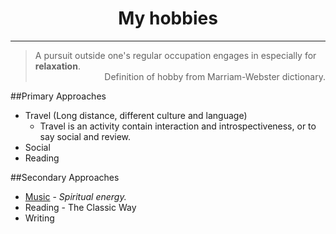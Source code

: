 <!DOCTYPE html PUBLIC "-//W3C//DTD XHTML 1.0 Transitional//EN" "http://www.w3.org/TR/xhtml1/DTD/xhtml1-transitional.dtd"><?xml version="1.0" encoding="utf-8"?><html xmlns="http://www.w3.org/1999/xhtml" xml:lang="en" lang="en"><head><meta charset='utf-8'><meta name="viewport" content="width=device-width, initial-scale=1.0, maximum-scale=1.0"><title>Hobbies</title><link id="MainCSS" type="text/css" rel="stylesheet" href="../static/stylesheets/main.css"/><script type="text/javascript" src=""></script></head><body>

<div align="center"><h1>My hobbies</h1></div><hr>
<div id="definition">
  <blockquote>
    <div>A pursuit outside one's regular occupation engages in especially for <strong>relaxation</strong>.</div>
    <div align="right">Definition of hobby from Marriam-Webster dictionary.</div>
  </blockquote>
</div>


##Primary Approaches
<!-- add @ 2013-07-26 22:19 at Hui Rui hotel, Zhu hai, Guang dong, China --> 

* Travel (Long distance, different culture and language)  
  * Travel is an activity contain interaction and introspectiveness, or to say social and review.  
* Social
* Reading



##Secondary Approaches
* [Music](./music.html) - _Spiritual energy._
* Reading - The Classic Way
* Writing


<!--
[Science Fiction](./sci-fi.html) - _Imagination!_
[Meditation](./meditation.html)


Reading & Writing ?
Sports & Fitness  ?
Travel            ?

Limited by the power of your theory
  MIND       Reading        <li><a href="./hobbies/reading.html">Reading</a></li>
  Physical   Sport &Fitness <li><a href="./hobbies/sports-and-fitness.html">Sports & Fitness</a></li>
  Experience Traval         <li><a href="./hobbies/travel.html">Travel</a></li>
  Beauty     Photography    <li><a href="./hobbies/photography.html">Photography</a></li>
  Experience Visual         <li><a href="./hobbies/film.html">Film ;&amp Movie</a> - <em>List of films meaningful to me, and I recommended them to others.</em></li>


Interest
* Objective:
  * Reality: The physical world we lived in - Universe.
  * Destiny: The ingelligence generated from the physical world (Universe) - Life.

-->


</body>
</html>
